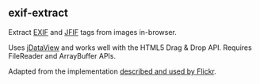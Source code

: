 ## exif-extract

Extract [EXIF](https://en.wikipedia.org/wiki/Exchangeable_image_file_format) and [JFIF](http://en.wikipedia.org/wiki/JPEG_File_Interchange_Format)
tags from images in-browser.

Uses [jDataView](https://github.com/vjeux/jDataView) and works well with
the HTML5 Drag & Drop API. Requires FileReader and ArrayBuffer APIs.

Adapted from the implementation
[described and used by Flickr](http://code.flickr.net/2012/06/01/parsing-exif-client-side-using-javascript-2/).
